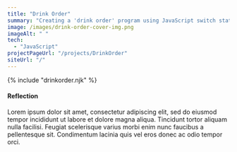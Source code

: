 ```yaml
---
title: "Drink Order"
summary: "Creating a 'drink order' program using JavaScript switch statements"
image: /images/drink-order-cover-img.png
imageAlt: " "
tech:
  - "JavaScript"
projectPageUrl: "/projects/DrinkOrder"
siteUrl: "/"
---
```

{% include "drinkorder.njk" %}

#### Reflection

Lorem ipsum dolor sit amet, consectetur adipiscing elit, sed do eiusmod tempor incididunt ut labore et dolore magna aliqua. Tincidunt tortor aliquam nulla facilisi. Feugiat scelerisque varius morbi enim nunc faucibus a pellentesque sit. Condimentum lacinia quis vel eros donec ac odio tempor orci.